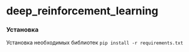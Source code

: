 # deep_reinforcement_learning

### Установка
Установка необходимых библиотек `pip install -r requirements.txt`
